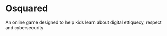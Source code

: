 # Osquared
An online game designed to help kids learn about digital ettiquecy, respect and cybersecurity
